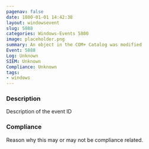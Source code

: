 ```yaml
---
pagenav: false
date: 1800-01-01 14:42:38
layout: windowsevent
slug: 5888
categories: Windows-Events 5800
image: placeholder.png
summary: An object in the COM+ Catalog was modified
Event: 5888
Log: Unknown
SIEM: Unknown
Compliance: Unknown
tags:
- windows
---
```


### Description

Description of the event ID

### Compliance

Reason why this may or may not be compliance related.
